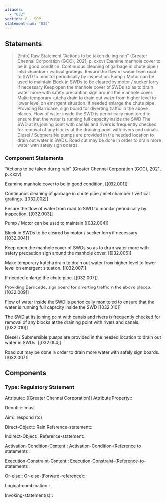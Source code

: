 ```yaml
---
aliases:
  - "032"
section: 8 - SOP
statement-num: "032"
---
```

## Statements 
> [!info] Raw Statement
> “Actions to be taken during rain” (Greater Chennai Corporation (GCC), 2021, p. cxxv)
Examine manhole cover to be in good condition. 
Continuous cleaning of garbage in chute pipe / inlet chamber / vertical gratings. 
Ensure the flow of water from road to SWD to monitor periodically by inspection. 
Pump / Motor can be used to maintain 
Block in SWDs to be cleared by motor / sucker lorry if necessary 
Keep open the manhole cover of SWDs so as to drain water more with safety precaution sign around the manhole cover. 
Make temporary kutcha drain to drain out water from higher level to lower level on emergent situation. 
If needed enlarge the chute pipe. 
Providing Barricade, sign board for diverting traffic in the above places. 
Flow of water inside the SWD is periodically monitored to ensure that the water is running full capacity inside the SWD
The SWD at its joining point with canals and rivers is frequently checked for removal of any blocks at the draining point with rivers and canals.
Diesel / Submersible pumps are provided in the needed location to drain out water in SWDs.
Road cut may be done in order to drain more water with safely sign boards. 
> 

### Component Statements
“Actions to be taken during rain” (Greater Chennai Corporation (GCC), 2021, p. cxxv)

Examine manhole cover to be in good condition. [[032.001]]

Continuous cleaning of garbage in chute pipe / inlet chamber / vertical gratings. [[032.002]]

Ensure the flow of water from road to SWD to monitor periodically by inspection. [[032.003]]

Pump / Motor can be used to maintain [[032.004]]

Block in SWDs to be cleared by motor / sucker lorry if necessary [[032.004]]

Keep open the manhole cover of SWDs so as to drain water more with safety precaution sign around the manhole cover. [[032.006]]

Make temporary kutcha drain to drain out water from higher level to lower level on emergent situation. [[032.007]]

If needed enlarge the chute pipe. [[032.007]]

Providing Barricade, sign board for diverting traffic in the above places. [[032.009]]

Flow of water inside the SWD is periodically monitored to ensure that the water is running full capacity inside the SWD [[032.010]]

The SWD at its joining point with canals and rivers is frequently checked for removal of any blocks at the draining point with rivers and canals. [[032.010]]

Diesel / Submersible pumps are provided in the needed location to drain out water in SWDs. [[032.004]]

Road cut may be done in order to drain more water with safely sign boards. [[032.007]]
## Components
### Type: Regulatory Statement
Attribute:: [[Greater Chennai Corporation]]
	Attribute Property::

Deontic:: must

Aim:: respond (to)

Direct-Object:: Rain
	Reference-statement::

Indirect-Object::
	Reference-statement::

Activation-Condition-Content::
	Activation-Condition-(Reference to statement)::

Execution-Constraint-Content::
	Execution-Constraint-(Reference-to-statement)::

Or-else::
	Or-else-(Forward-reference)::

Logical-combination::

Invoking-statement(s)::